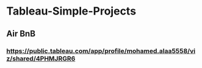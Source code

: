 # Tableau-Simple-Projects
## Air BnB
### https://public.tableau.com/app/profile/mohamed.alaa5558/viz/shared/4PHMJRGR6
